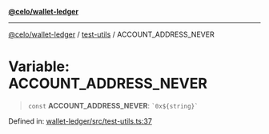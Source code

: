 [**@celo/wallet-ledger**](../../README.md)

***

[@celo/wallet-ledger](../../README.md) / [test-utils](../README.md) / ACCOUNT\_ADDRESS\_NEVER

# Variable: ACCOUNT\_ADDRESS\_NEVER

> `const` **ACCOUNT\_ADDRESS\_NEVER**: `` `0x${string}` ``

Defined in: [wallet-ledger/src/test-utils.ts:37](https://github.com/celo-org/developer-tooling/blob/master/packages/sdk/wallets/wallet-ledger/src/test-utils.ts#L37)
